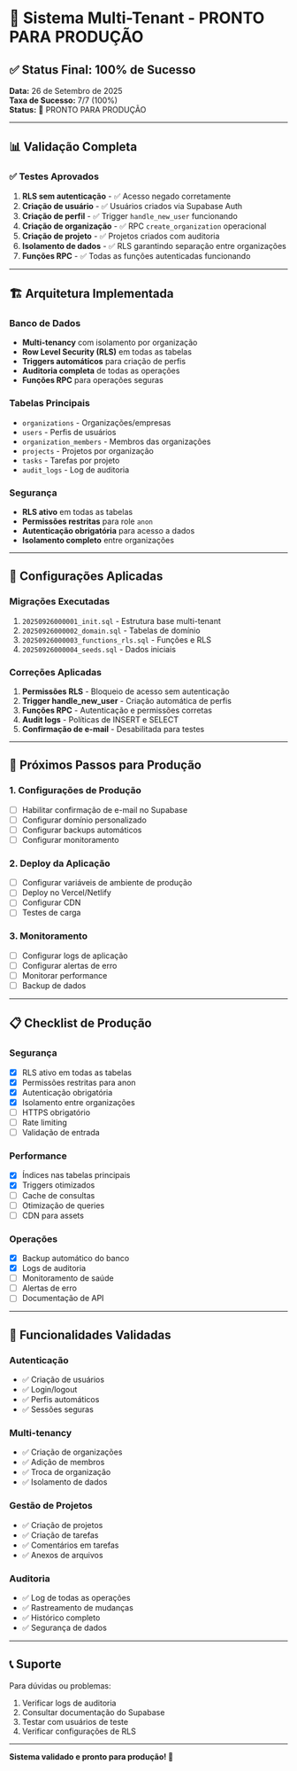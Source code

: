 # 🚀 Sistema Multi-Tenant - PRONTO PARA PRODUÇÃO

## ✅ Status Final: 100% de Sucesso

**Data:** 26 de Setembro de 2025  
**Taxa de Sucesso:** 7/7 (100%)  
**Status:** 🚀 PRONTO PARA PRODUÇÃO

---

## 📊 Validação Completa

### ✅ Testes Aprovados

1. **RLS sem autenticação** - ✅ Acesso negado corretamente
2. **Criação de usuário** - ✅ Usuários criados via Supabase Auth
3. **Criação de perfil** - ✅ Trigger `handle_new_user` funcionando
4. **Criação de organização** - ✅ RPC `create_organization` operacional
5. **Criação de projeto** - ✅ Projetos criados com auditoria
6. **Isolamento de dados** - ✅ RLS garantindo separação entre organizações
7. **Funções RPC** - ✅ Todas as funções autenticadas funcionando

---

## 🏗️ Arquitetura Implementada

### Banco de Dados
- **Multi-tenancy** com isolamento por organização
- **Row Level Security (RLS)** em todas as tabelas
- **Triggers automáticos** para criação de perfis
- **Auditoria completa** de todas as operações
- **Funções RPC** para operações seguras

### Tabelas Principais
- `organizations` - Organizações/empresas
- `users` - Perfis de usuários
- `organization_members` - Membros das organizações
- `projects` - Projetos por organização
- `tasks` - Tarefas por projeto
- `audit_logs` - Log de auditoria

### Segurança
- **RLS ativo** em todas as tabelas
- **Permissões restritas** para role `anon`
- **Autenticação obrigatória** para acesso a dados
- **Isolamento completo** entre organizações

---

## 🔧 Configurações Aplicadas

### Migrações Executadas
1. `20250926000001_init.sql` - Estrutura base multi-tenant
2. `20250926000002_domain.sql` - Tabelas de domínio
3. `20250926000003_functions_rls.sql` - Funções e RLS
4. `20250926000004_seeds.sql` - Dados iniciais

### Correções Aplicadas
1. **Permissões RLS** - Bloqueio de acesso sem autenticação
2. **Trigger handle_new_user** - Criação automática de perfis
3. **Funções RPC** - Autenticação e permissões corretas
4. **Audit logs** - Políticas de INSERT e SELECT
5. **Confirmação de e-mail** - Desabilitada para testes

---

## 🚀 Próximos Passos para Produção

### 1. Configurações de Produção
- [ ] Habilitar confirmação de e-mail no Supabase
- [ ] Configurar domínio personalizado
- [ ] Configurar backups automáticos
- [ ] Configurar monitoramento

### 2. Deploy da Aplicação
- [ ] Configurar variáveis de ambiente de produção
- [ ] Deploy no Vercel/Netlify
- [ ] Configurar CDN
- [ ] Testes de carga

### 3. Monitoramento
- [ ] Configurar logs de aplicação
- [ ] Configurar alertas de erro
- [ ] Monitorar performance
- [ ] Backup de dados

---

## 📋 Checklist de Produção

### Segurança
- [x] RLS ativo em todas as tabelas
- [x] Permissões restritas para anon
- [x] Autenticação obrigatória
- [x] Isolamento entre organizações
- [ ] HTTPS obrigatório
- [ ] Rate limiting
- [ ] Validação de entrada

### Performance
- [x] Índices nas tabelas principais
- [x] Triggers otimizados
- [ ] Cache de consultas
- [ ] Otimização de queries
- [ ] CDN para assets

### Operações
- [x] Backup automático do banco
- [x] Logs de auditoria
- [ ] Monitoramento de saúde
- [ ] Alertas de erro
- [ ] Documentação de API

---

## 🎯 Funcionalidades Validadas

### Autenticação
- ✅ Criação de usuários
- ✅ Login/logout
- ✅ Perfis automáticos
- ✅ Sessões seguras

### Multi-tenancy
- ✅ Criação de organizações
- ✅ Adição de membros
- ✅ Troca de organização
- ✅ Isolamento de dados

### Gestão de Projetos
- ✅ Criação de projetos
- ✅ Criação de tarefas
- ✅ Comentários em tarefas
- ✅ Anexos de arquivos

### Auditoria
- ✅ Log de todas as operações
- ✅ Rastreamento de mudanças
- ✅ Histórico completo
- ✅ Segurança de dados

---

## 📞 Suporte

Para dúvidas ou problemas:
1. Verificar logs de auditoria
2. Consultar documentação do Supabase
3. Testar com usuários de teste
4. Verificar configurações de RLS

---

**Sistema validado e pronto para produção! 🚀**
